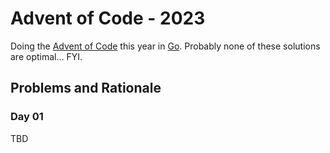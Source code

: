 # Advent of Code - 2023
Doing the [Advent of Code](https://adventofcode.com/) this year in [Go](https://go.dev/).
Probably none of these solutions are optimal... FYI.
## Problems and Rationale
### Day 01
TBD
